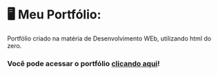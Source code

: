 # 🖥️ Meu Portfólio:
Portfólio criado na matéria de Desenvolvimento WEb, utilizando html do zero.
### Você pode acessar o portfólio [clicando aqui](https://douglaseduar.github.io/portfolio/)!
<br>
<br>
